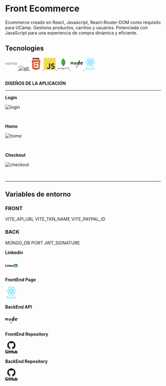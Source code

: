 # Front Ecommerce

Ecommerce creado en React, Javascript, React-Router-DOM como requisito para UCamp. Gestiona productos, carritos y usuarios. Potenciada con JavaScript para una experiencia de compra dinámica y eficiente.

## Tecnologies

<p align="left">
  <a href="https://expressjs.com" target="_blank" rel="noreferrer">
    <img src="https://raw.githubusercontent.com/devicons/devicon/master/icons/express/express-original-wordmark.svg" alt="express" width="40" height="40" />
  </a>
   <a href="https://git-scm.com/" target="_blank" rel="noreferrer">
    <img src="https://www.vectorlogo.zone/logos/git-scm/git-scm-icon.svg" alt="git" width="40" height="40" />
  </a>
  <a href="https://www.w3.org/html/" target="_blank" rel="noreferrer">
    <img src="https://raw.githubusercontent.com/devicons/devicon/master/icons/html5/html5-original-wordmark.svg" alt="html5" width="40" height="40" />
  </a>
  <a href="https://developer.mozilla.org/en-US/docs/Web/JavaScript" target="_blank" rel="noreferrer">
    <img src="https://raw.githubusercontent.com/devicons/devicon/master/icons/javascript/javascript-original.svg" alt="javascript" width="40" height="40" />
  </a>
  <a href="https://www.mongodb.com/" target="_blank" rel="noreferrer">
    <img src="https://raw.githubusercontent.com/devicons/devicon/master/icons/mongodb/mongodb-original-wordmark.svg" alt="mongodb" width="40" height="40" />
  </a>
  <a href="https://nodejs.org" target="_blank" rel="noreferrer">
    <img src="https://raw.githubusercontent.com/devicons/devicon/master/icons/nodejs/nodejs-original-wordmark.svg" alt="nodejs" width="40" height="40" />
  </a>
  <a href="https://reactjs.org/" target="_blank" rel="noreferrer">
    <img src="https://raw.githubusercontent.com/devicons/devicon/master/icons/react/react-original-wordmark.svg" alt="react" width="40" height="40" />
  </a>
</p>

<br>
<b> DISEÑOS DE LA APLICACIÓN</b>

<hr>

<b> Login</b>

![login](https://github.com/OrlayMolina/front-ecommerce/assets/111409267/5778aa9f-092f-4b26-869a-89f923a804e7)

<br>

<b> Home </b>

![home](https://github.com/OrlayMolina/front-ecommerce/assets/111409267/dae184ea-1d67-4215-a6c7-91a09a5e6073)

<br>

<b> Checkout </b>

![checkout](https://github.com/OrlayMolina/front-ecommerce/assets/111409267/82e9946d-29d7-42b9-9343-852ff0063b92)

<br>

<hr>

## Variables de entorno

### FRONT

VITE_API_URL
VITE_TKN_NAME
VITE_PAYPAL_ID

### BACK

MONGO_DB
PORT
JWT_SIGNATURE

<b>Linkedin</b>

<a href="https://www.linkedin.com/in/orlay-andres-molina-gomez-71b470241/" target="_blank" rel="noreferrer">
 <img src="https://github.com/devicons/devicon/blob/master/icons/linkedin/linkedin-original-wordmark.svg" alt="linkedin" width="40" height="40" />
</a>

<b>FrontEnd Page</b>

  <a href="https://ecommerce-ucamp.netlify.app/" target="_blank" rel="noreferrer">
    <img src="https://raw.githubusercontent.com/devicons/devicon/master/icons/react/react-original-wordmark.svg" alt="react" width="40" height="40" />
  </a>

<b>BackEnd API</b>

  <a href="https://api-ecommerce-csqb.onrender.com/" target="_blank" rel="noreferrer">
    <img src="https://raw.githubusercontent.com/devicons/devicon/master/icons/nodejs/nodejs-original-wordmark.svg" alt="nodejs" width="40" height="40" />
  </a>

<b>FrontEnd Repository</b>
  
  <a href="https://github.com/OrlayMolina/front-ecommerce" target="_blank" rel="noreferrer">
    <img src="https://github.com/devicons/devicon/blob/master/icons/github/github-original-wordmark.svg" alt="github" width="40" height="40" />
  </a>

  <b>BackEnd Repository</b>
  
  <a href="https://github.com/OrlayMolina/api-ecommerce" target="_blank" rel="noreferrer">
    <img src="https://github.com/devicons/devicon/blob/master/icons/github/github-original-wordmark.svg" alt="github" width="40" height="40" />
  </a>

